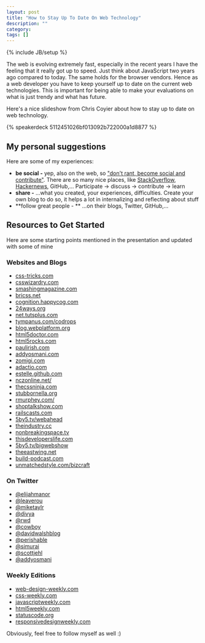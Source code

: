 ```yaml
---
layout: post
title: "How to Stay Up To Date On Web Technology"
description: ""
category: 
tags: []
---
```

{% include JB/setup %}

The web is evolving extremely fast, especially in the recent years I have the feeling that it really got up to speed. Just think about JavaScript two years ago compared to today. The same holds for the browser vendors. Hence as a web developer you have to keep yourself up to date on the current web technologies. This is important for being able to make your evaluations on what is just trendy and what has future.

Here's a nice slideshow from Chris Coyier about how to stay up to date on web technology.

{% speakerdeck 5112451026bf013092b722000a1d8877 %}

## My personal suggestions
Here are some of my experiences:

- **be social -** yep, also on the web, so ["don't rant, become social and contribute"](/blog/2012/02/dont-rant-become-social-and-contribute/). There are so many nice places, like [StackOverflow](http://stackoverflow.com), [Hackernews](http://news.ycombinator.com/), GitHub,... Participate &rarr; discuss &rarr; contribute &rarr; learn
- **share -** ...what you created, your experiences, difficulties. Create your own blog to do so, it helps a lot in internalizing and reflecting about stuff
- **follow great people - ** ...on their blogs, Twitter, GitHub,...

## Resources to Get Started
Here are some starting points mentioned in the presentation and updated with some of mine

### Websites and Blogs

- [css-tricks.com](http://css-tricks.com)
- [csswizardry.com](http://csswizardry.com)
- [smashingmagazine.com](http://smashingmagazine.com)
- [bricss.net](http://bricss.net)
- [cognition.happycog.com](http://cognition.happycog.com)
- [24ways.org](http://24ways.org)
- [net.tutsplus.com](http://net.tutsplus.com)
- [tympanus.com/codrops](http://tympanus.com/codrops)
- [blog.webplatform.org](http://blog.webplatform.org)
- [html5doctor.com](http://html5doctor.com)
- [html5rocks.com](http://html5rocks.com)
- [paulirish.com](http://paulirish.com)
- [addyosmani.com](http://addyosmani.com)
- [zomigi.com](http://zomigi.com)
- [adactio.com](http://adactio.com)
- [estelle.github.com](http://estelle.github.com)
- [nczonline.net/](http://www.nczonline.net/)
- [thecssninja.com](http://thecssninja.com)
- [stubbornella.org](http://www.stubbornella.org)
- [rmurphey.com/](http://rmurphey.com/)
- [shoptalkshow.com](http://shoptalkshow.com)
- [railscasts.com](http://railscasts.com)
- [5by5.tv/webahead](http://5by5.tv/webahead)
- [theindustry.cc](http://theindustry.cc)
- [nonbreakingspace.tv](http://nonbreakingspace.tv)
- [thisdeveloperslife.com](http://thisdeveloperslife.com/)
- [5by5.tv/bigwebshow](http://5by5.tv/bigwebshow)
- [theeastwing.net](http://theeastwing.net)
- [build-podcast.com](http://build-podcast.com)
- [unmatchedstyle.com/bizcraft](http://unmatchedstyle.com/bizcraft)

### On Twitter
- [@elijahmanor](http://twitter.com/elijahmanor)
- [@leaverou](http://twitter.com/leaverou)
- [@miketaylr](http://twitter.com/miketaylr)
- [@divya](http://twitter.com/divya)
- [@rwd](http://twitter.com/rwd)
- [@cowboy](http://twitter.com/cowboy)
- [@davidwalshblog](http://twitter.com/davidwalshblog)
- [@perishable](http://twitter.com/perishable)
- [@simurai](http://twitter.com/simurai)
- [@scottjehl](http://twitter.com/scottjehl)
- [@addyosmani](https://twitter.com/addyosmani)

### Weekly Editions
- [web-design-weekly.com](http://web-design-weekly.com)
- [css-weekly.com](http://css-weekly.com)
- [javascriptweekly.com](http://javascriptweekly.com)
- [html5weekly.com](http://html5weekly.com)
- [statuscode.org](http://statuscode.org/)
- [responsivedesignweekly.com](http://responsivedesignweekly.com)

Obviously, feel free to follow myself as well :)